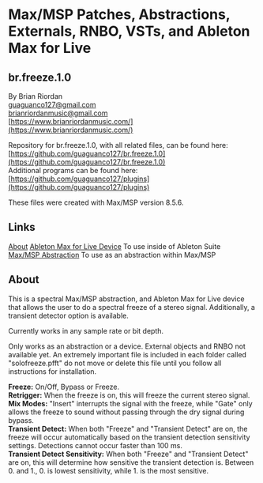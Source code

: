 # Max/MSP Patches, Abstractions, Externals, RNBO, VSTs, and Ableton Max for Live 

## br.freeze.1.0



By Brian Riordan  
[guaguanco127@gmail.com](mailto:guaguanco127@gmail.com)  
[brianriordanmusic@gmail.com](mailto:brianriordanmusic@gmail.com)  
[https://www.brianriordanmusic.com/](https://www.brianriordanmusic.com/) 

Repository for br.freeze.1.0, with all related files, can be found here: [https://github.com/guaguanco127/br.freeze.1.0](https://github.com/guaguanco127/br.freeze.1.0)  
Additional programs can be found here: [https://github.com/guaguanco127/plugins](https://github.com/guaguanco127/plugins)  


These files were created with Max/MSP version 8.5.6. 

## Links

[About](#About) 
[Ableton Max for Live Device](https://github.com/guaguanco127/br.freeze.1.0/tree/main/Ableton%20Max%20For%20Live) To use inside of Ableton Suite   
[Max/MSP Abstraction](https://github.com/guaguanco127/br.freeze.1.0/tree/main/MaxMSP%20Abstraction) To use as an abstraction within Max/MSP   


## <a name="About"></a>About

This is a spectral Max/MSP abstraction, and Ableton Max for Live device that allows the user to do a spectral freeze of a stereo signal. Additionally, a transient detector option is available. 

Currently works in any sample rate or bit depth.

Only works as an abstraction or a device. External objects and RNBO not available yet. An extremely important file is included in each folder called "solofreeze.pfft" do not move or delete this file until you follow all instructions for installation. 
  
**Freeze:** On/Off, Bypass or Freeze.  
**Retrigger:** When the freeze is on, this will freeze the current stereo signal.  
**Mix Modes:** "Insert" interrupts the signal with the freeze, while "Gate" only allows the freeze to sound without passing through the dry signal during bypass.    
**Transient Detect:** When both "Freeze" and "Transient Detect" are on, the freeze will occur automatically based on the transient detection sensitivity settings. Detections cannot occur faster than 100 ms.   
**Transient Detect Sensitivity:** When both "Freeze" and "Transient Detect" are on, this will determine how sensitive the transient detection is. Between 0. and 1., 0. is lowest sensitivity, while 1. is the most sensitive. 
 